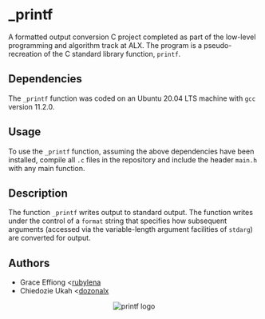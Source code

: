 # _printf

A formatted output conversion C project completed as part of the low-level
programming and algorithm track at ALX. The program is a pseudo-
recreation of the C standard library function, `printf`.

## Dependencies

The `_printf` function was coded on an Ubuntu 20.04 LTS machine with `gcc` version 11.2.0.

## Usage

To use the `_printf` function, assuming the above dependencies have been installed, compile all `.c` files in the repository and include the header `main.h` with any main function.

## Description

The function `_printf` writes output to standard output. The function writes
under the control of a `format` string that specifies how subsequent arguments
(accessed via the variable-length argument facilities of `stdarg`) are
converted for output.

## Authors

* Grace Effiong <[rubylena](https://github.com/rubylena)
* Chiedozie Ukah <[dozonalx](https://github.com/dozonalx)

<p align="center">
  <img src="https://i.ibb.co/FJyysxq/printf.png" alt="printf logo">
</p>
